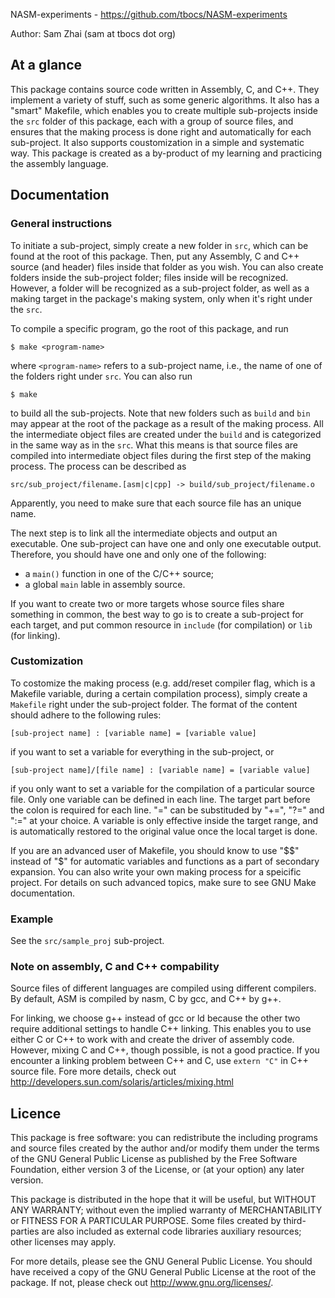
NASM-experiments - <https://github.com/tbocs/NASM-experiments>

Author: Sam Zhai (sam at tbocs dot org)

## At a glance

This package contains source code written in Assembly, C, and C++. They
implement a variety of stuff, such as some generic algorithms. It also has a
"smart" Makefile, which enables you to create multiple sub-projects inside the
`src` folder of this package, each with a group of source files, and ensures
that the making process is done right and automatically for each sub-project.
It also supports coustomization in a simple and systematic way. This package
is created as a by-product of my learning and practicing the assembly language.

## Documentation

### General instructions

To initiate a sub-project, simply create a new folder in `src`, which can be
found at the root of this package. Then, put any Assembly, C and C++ source
(and header) files inside that folder as you wish. You can also create folders
inside the sub-project folder; files inside will be recognized. However, a
folder will be recognized as a sub-project folder, as well as a making target
in the package's making system, only when it's right under the `src`.

To compile a specific program, go the root of this package, and run

    $ make <program-name>

where `<program-name>` refers to a sub-project name, i.e., the name of one of
the folders right under `src`. You can also run

    $ make

to build all the sub-projects. Note that new folders such as `build` and `bin`
may appear at the root of the package as a result of the making process. All
the intermediate object files are created under the `build` and is
categorized in the same way as in the `src`. What this means is that source
files are compiled into intermediate object files during the first step of the
making process. The process can be described as

    src/sub_project/filename.[asm|c|cpp] -> build/sub_project/filename.o

Apparently, you need to make sure that each source file has an unique name. 

The next step is to link all the intermediate objects and output an executable.
One sub-project can have one and only one executable output. Therefore, you
should have one and only one of the following:

  + a ```main()``` function in one of the C/C++ source;
  + a global ```main``` lable in assembly source.

If you want to create two or more targets whose source files share something
in common, the best way to go is to create a sub-project for each target, and
put common resource in `include` (for compilation) or `lib` (for linking).

### Customization

To costomize the making process (e.g. add/reset compiler flag, which is a
Makefile variable, during a certain compilation process), simply create a
`Makefile` right under the sub-project folder. The format of the content
should adhere to the following rules:

    [sub-project name] : [variable name] = [variable value]

if you want to set a variable for everything in the sub-project, or

    [sub-project name]/[file name] : [variable name] = [variable value]

if you only want to set a variable for the compilation of a particular source
file. Only one variable can be defined in each line. The target part before the
colon is required for each line. "=" can be substituded by "+=", "?=" and ":="
at your choice. A variable is only effective inside the target range, and is
automatically restored to the original value once the local target is done.

If you are an advanced user of Makefile, you should know to use "$$" instead of
"$" for automatic variables and functions as a part of secondary expansion. You
can also write your own making process for a speicific project. For details on
such advanced topics, make sure to see GNU Make documentation.

### Example

See the ```src/sample_proj``` sub-project.

### Note on assembly, C and C++ compability

Source files of different languages are compiled using different compilers. By
default, ASM is compiled by nasm, C by gcc, and C++ by g++.

For linking, we choose g++ instead of gcc or ld because the other two require
additional settings to handle C++ linking. This enables you to use either C or
C++ to work with and create the driver of assembly code. However, mixing C and
C++, though possible, is not a good practice. If you encounter a linking
problem between C++ and C, use ```extern "C"``` in C++ source file. Fore more
details, check out <http://developers.sun.com/solaris/articles/mixing.html>

## Licence

This package is free software: you can redistribute the including programs and
source files created by the author and/or modify them under the terms of the
GNU General Public License as published by the Free Software Foundation, either
version 3 of the License, or (at your option) any later version.

This package is distributed in the hope that it will be useful, but WITHOUT ANY
WARRANTY; without even the implied warranty of MERCHANTABILITY or FITNESS FOR A
PARTICULAR PURPOSE. Some files created by third-parties are also included as
external code libraries auxiliary resources; other licenses may apply.

For more details, please see the GNU General Public License. You should have
received a copy of the GNU General Public License at the root of the package.
If not, please check out <http://www.gnu.org/licenses/>.
